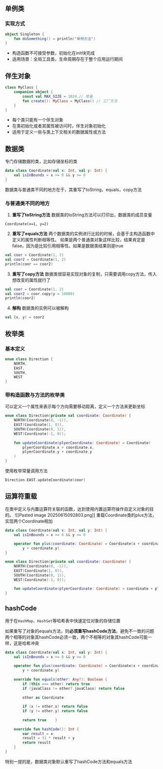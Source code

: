 ## 单例类
### 实现方式
```kotlin
object Singleton {
    fun doSomething() = println("单例方法")
}
```
- 构造函数不可接受参数，初始化在init块完成
- 适用场景：全局工具类，生命周期存在于整个应用运行期间

## 伴生对象
```kotlin
class MyClass {
    companion object {
        const val MAX_SIZE = 1024 // 常量
        fun create(): MyClass = MyClass() // 工厂方法
    }
}
```

- 每个类只能有一个伴生对象
- 在类初始化或者其属性被访问时，伴生对象初始化
- 适用于定义一些与类上下文相关的数据属性或方法

## 数据类
专门存储数据的类，比如存储坐标的类
```kotlin
data class Coordinate(val x: Int, val y: Int) {  
    val isInBounds = x >= 0 && y >= 0  
}
```

数据类与普通类不同的地方在于，其重写了toString，equals，copy方法
### 与普通类不同的地方
1. **重写了toString方法**
数据类的toString方法可以打印出，数据类的成员变量
```
Coordinate(x=1, y=2)
```

2. **重写了equals方法**
两个数据类的实例进行比较的时候，会基于主构造函数中定义的属性判断相等性。
如果是两个普通类对象这样比较，结果肯定是false，因为是比较引用相等性。如果是数据类结果则是true
```kotlin
val coor = Coordinate(1, 2)  
val coor2 = Coordinate(1, 2)  
println(coor == coor2)
```

3. **重写了copy方法**
数据类很容易实现对象的复制，只需要调用copy方法，传入想改变的属性就行了
```kotlin
val coor = Coordinate(1, 2)  
val coor2 = coor.copy(y = 10000)  
println(coor2)
```
4. **解构**
数据类的实例可以被解构
```kotlin
val (x, y) = coor2
```

## 枚举类
### 基本定义
```kotlin
enum class Direction {  
    NORTH,  
    EAST,  
    SOUTH,  
    WEST  
}
```

### 带构造函数与方法的枚举类
可以定义一个属性来表示每个方向需要移动距离，定义一个方法来更新坐标
```kotlin
enum class Direction(private val coordinate: Coordinate) {  
    NORTH(Coordinate(0, -1)),  
    EAST(Coordinate(1, 0)),  
    SOUTH(Coordinate(0, 1)),  
    WEST(Coordinate(-1, 0));  
  
    fun updateCoordinate(plyerCoordinate: Coordinate) = Coordinate(  
        plyerCoordinate.x + coordinate.x,  
        plyerCoordinate.y + coordinate.y  
    )  
}
```
使用枚举常量调用方法
```kotlin
Direction.EAST.updateCoordinate(coor)
```

## 运算符重载
在类中定义与内置运算符关联的函数，达到使用内置运算符操作自定义对象的目的。
![[Pasted image 20250615092803.png]]
重载Coordinate类的plus方法，实现两个Coordinate相加
```kotlin
data class Coordinate(val x: Int, val y: Int) {  
    val isInBounds = x >= 0 && y >= 0  
  
    operator fun plus(coordinate: Coordinate) = Coordinate(x + coordinate.x,  
        y + coordinate.y)  
}

enum class Direction(private val coordinate: Coordinate) {  
    NORTH(Coordinate(0, -1)),  
    EAST(Coordinate(1, 0)),  
    SOUTH(Coordinate(0, 1)),  
    WEST(Coordinate(-1, 0));  
  
    fun updateCoordinate(plyerCoordinate: Coordinate) = coordinate + plyerCoordinate  
}
```

## hashCode
用于在`HashMap`、`HashSet`等哈希表中快速定位对象的存储位置

如果重写了对象的equals方法，则**必须重写hashCode方法**，避免不一致的问题
两个相等的对象其hashCode必须一致，两个不相等的对象其hashCode可能一样，这是哈希冲突

```kotlin
data class Coordinate(val x: Int, val y: Int) {  
    val isInBounds = x >= 0 && y >= 0  
  
    operator fun plus(coordinate: Coordinate) = Coordinate(x + coordinate.x,  
        y + coordinate.y)  
  
    override fun equals(other: Any?): Boolean {  
        if (this === other) return true  
        if (javaClass != other?.javaClass) return false  
  
        other as Coordinate  
  
        if (x != other.x) return false  
        if (y != other.y) return false  
  
        return true    }  
  
    override fun hashCode(): Int {  
        var result = x  
        result = 31 * result + y  
        return result  
    }  
}
```

特别一提的是，数据类对象默认重写了hashCode方法和equals方法